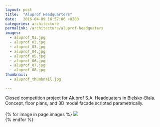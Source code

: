 ```yaml
---
layout: post
title:  "Aluprof Headquarters"
date:   2016-04-09 16:57:06 +0200
categories: architecture
permalink: /architecture/aluprof-headquaters
images:
  - aluprof_01.jpg
  - aluprof_02.jpg
  - aluprof_03.jpg
  - aluprof_04.jpg
  - aluprof_05.jpg
  - aluprof_06.jpg
  - aluprof_07.jpg
  - aluprof_08.jpg
thumbnail:
  - aluprof_thumbnail.jpg

---
```

Closed competition project for Aluprof S.A. Headquaters in Bielsko-Biala.<br />
Concept, floor plans, and 3D model facade scripted parametrically.
<br />
<br />
{% for image in page.images %}
  <img rel="nofollow" class="image-full" src="/assets/architecture/aluprof-headquaters/{{ image }}"/>
  <br />
{% endfor %}
